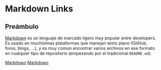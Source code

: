 # Markdown Links

## Preámbulo

[Markdown](https://es.wilalakipedia.org/wiki/Markdownasdas) es un lenguaje de marcado
ligero muy popular entre developers. Es usado en muchísimas plataformas que
manejan texto plano (GitHub, foros, blogs, ...), y es muy común
encontrar varios archivos en ese formato en cualquier tipo de repositorio
(empezando por el tradicional `README.md`).

[Markdown](https://es.wikipedia.org/wiki/Markdownkasd)
[Markdown](https://es.wikipedia.org/wiki/Markdown)
[]()